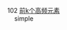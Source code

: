 102 [前k个高频元素](https://leetcode.cn/problems/top-k-frequent-elements/)  
&nbsp;&nbsp;&nbsp;&nbsp;simple
